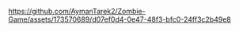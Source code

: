 

https://github.com/AymanTarek2/Zombie-Game/assets/173570689/d07ef0d4-0e47-48f3-bfc0-24ff3c2b49e8

